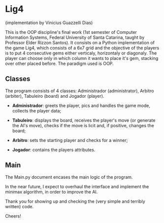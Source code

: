 # Lig4

(implementation by Vinicius Guazzelli Dias)

This is the OOP discipline's final work (1st semester of Computer Information Systems, Federal University of Santa Catarina, taught by Professor Elder Rizzon Santos).
It consists on a Python implementation of the game Lig4, which consists of a 6x7 grid and the objective of the players is to put 4 consecutive gems either verticaly, horizontaly or diagonaly.
The player can choose only in which column it wants to place it's gem, stacking over other placed before.
The paradigm used is OOP.

## Classes

The program consists of 4 classes: Administrador (administrator), Arbitro (arbiter), Tabuleiro (board) and Jogador (player).


* **Administrador**: greets the player, pics and handles the game mode, collects the player data;

* **Tabuleiro**: displays the board, receives the player's move (or generate the AI's move), checks if the move is licit and, if positive, changes the board;

* **Arbitro**: sets the starting player and checks for a winner;

* **Jogador**: contains the players attributes.

## Main

The Main.py document encases the main logic of the program.



In the near future, I expect to overhaul the interface and implement the minimax algorithm, in order to improve the AI.

Thank you for showing up and checking the (very simple and terribly written) code.

Cheers!
